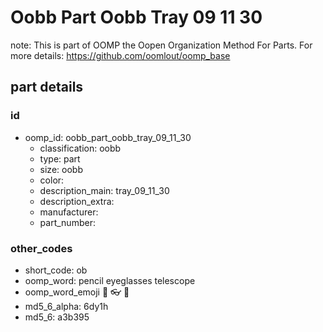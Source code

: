 # Oobb Part Oobb Tray 09 11 30  

note: This is part of OOMP the Oopen Organization Method For Parts. For more details: https://github.com/oomlout/oomp_base

##  part details





### id
* oomp_id: oobb_part_oobb_tray_09_11_30
  * classification: oobb
  * type: part
  * size: oobb
  * color: 
  * description_main: tray_09_11_30
  * description_extra: 
  * manufacturer: 
  * part_number: 

### other_codes
* short_code: ob
* oomp_word: pencil eyeglasses telescope
* oomp_word_emoji :pencil: :eyeglasses: :telescope:
* md5_6_alpha: 6dy1h
* md5_6: a3b395